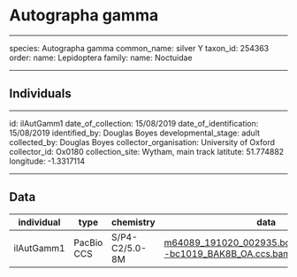 # Autographa gamma

---
species: Autographa gamma
common_name: silver Y
taxon_id: 254363
order:
  name: Lepidoptera
family:
  name: Noctuidae

---

## Individuals

---
id: ilAutGamm1
date_of_collection: 15/08/2019
date_of_identification: 15/08/2019
identified_by: Douglas Boyes
developmental_stage: adult
collected_by: Douglas Boyes
collector_organisation: University of Oxford
collector_id: Ox0180
collection_site: Wytham, main track
latitute: 51.774882
longitude: -1.3317114

---

## Data

| individual | type       | chemistry      | data |
| ---------- | ---------- | -------------- | ---- |
| ilAutGamm1 | PacBio CCS | S/P4-C2/5.0-8M | [m64089_191020_002935.bc1019_BAK8B_OA--bc1019_BAK8B_OA.ccs.bam](https://darwin.cog.sanger.ac.uk/insects/Autographa_gamma/ilAutGamm1/genomic_data/pacbio/m64089_191020_002935.bc1019_BAK8B_OA--bc1019_BAK8B_OA.ccs.bam) [[pbi](https://darwin.cog.sanger.ac.uk/insects/Autographa_gamma/ilAutGamm1/genomic_data/pacbio/m64089_191020_002935.bc1019_BAK8B_OA--bc1019_BAK8B_OA.ccs.bam.pbi)]|
